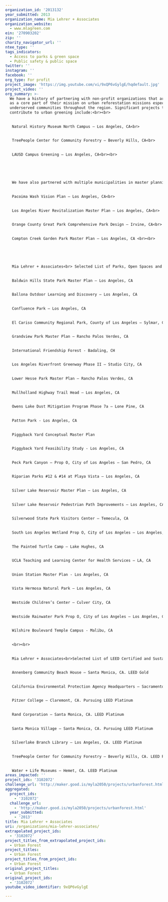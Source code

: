 ```yaml
---
organization_id: '2013132'
year_submitted: 2013
organization_name: Mia Lehrer + Associates
organization_website:
  - www.mlagreen.com
ein: '270903202'
zip: ''
charity_navigator_url: ''
ntee_type: ''
tags_indicators:
  - Access to parks & green space
  - Public safety & public space
twitter: ''
instagram: ''
facebook: ''
org_type: For profit
project_image: 'https://img.youtube.com/vi/9xQP6vGylgE/hqdefault.jpg'
project_video: ''
org_summary: >-
  We have a history of partnering with non-profit organizations that are focused
  as a core part of their mission on urban reforestation missions especially in
  underserved communities throughout the region. Significant projects that
  contribute to urban greening include:<br><br>
   
   
   Natural History Museum North Campus — Los Angeles, CA<br>
   
   
   TreePeople Center for Community Forestry — Beverly Hills, CA<br>
   
   
   LAUSD Campus Greening — Los Angeles, CA<br><br>
   
   
   
   
   
   We have also partnered with multiple municipalities in master planning efforts that can be developed over time, directly relating to urban greening and infrastructural greening. Examples include the following:<br><br>
   
   
   Pacoima Wash Vision Plan — Los Angeles, CA<br>
   
   
   Los Angeles River Revitalization Master Plan — Los Angeles, CA<br>
   
   
   Orange County Great Park Comprehensive Park Design — Irvine, CA<br>
   
   
   Compton Creek Garden Park Master Plan — Los Angeles, CA <br><br>
   
   
   
   
   
   Mia Lehrer + Associates<br> Selected List of Parks, Open Spaces and Recreation Facilities:<br>
   
   
   Baldwin Hills State Park Master Plan — Los Angeles, CA
   
   
   Ballona Outdoor Learning and Discovery — Los Angeles, CA
   
   
   Confluence Park — Los Angeles, CA
   
   
   El Cariso Community Regional Park, County of Los Angeles — Sylmar, CA
   
   
   Grandview Park Master Plan — Rancho Palos Verdes, CA 
   
   
   International Friendship Forest - Badaling, CH
   
   
   Los Angeles Riverfront Greenway Phase II — Studio City, CA
   
   
   Lower Hesse Park Master Plan — Rancho Palos Verdes, CA
   
   
   Mullholland Highway Trail Head — Los Angeles, CA
   
   
   Owens Lake Dust Mitigation Program Phase 7a — Lone Pine, CA
   
   
   Patton Park - Los Angeles, CA
   
   
   Piggyback Yard Conceptual Master Plan
   
   
   Piggyback Yard Feasibility Study - Los Angeles, CA 
   
   
   Peck Park Canyon — Prop O, City of Los Angeles — San Pedro, CA 
   
   
   Riparian Parks #12 & #14 at Playa Vista — Los Angeles, CA
   
   
   Silver Lake Reservoir Master Plan — Los Angeles, CA
   
   
   Silver Lake Reservoir Pedestrian Path Improvements — Los Angeles, CA
   
   
   Silverwood State Park Visitors Center — Temecula, CA
   
   
   South Los Angeles Wetland Prop O, City of Los Angeles — Los Angeles, CA
   
   
   The Painted Turtle Camp — Lake Hughes, CA
   
   
   UCLA Teaching and Learning Center for Health Services — LA, CA
   
   
   Union Station Master Plan - Los Angeles, CA
   
   
   Vista Hermosa Natural Park — Los Angeles, CA
   
   
   Westside Children’s Center — Culver City, CA
   
   
   Westside Rainwater Park Prop O, City of Los Angeles — Los Angeles, CA
   
   
   Wilshire Boulevard Temple Campus - Malibu, CA
   
   
   <br><br>
   
   
   Mia Lehrer + Associates<br>Selected List of LEED Certified and Sustainable Projects:<br>
   
   
   Annenberg Community Beach House — Santa Monica, CA. LEED Gold
   
   
   California Environmental Protection Agency Headquarters — Sacramento, CA. LEED Platinum
   
   
   Pitzer College — Claremont, CA. Pursuing LEED Platinum
   
   
   Rand Corporation — Santa Monica, CA. LEED Platinum
   
   
   Santa Monica Village — Santa Monica, CA. Pursuing LEED Platinum
   
   
   Silverlake Branch Library — Los Angeles, CA. LEED Platinum
   
   
   TreePeople Center for Community Forestry — Beverly Hills, CA. LEED Platinum
   
   
   Water + Life Museums — Hemet, CA. LEED Platinum
areas_impacted: ''
project_ids: '3102072'
challenge_url: 'http://maker.good.is/myla2050/projects/urbanforest.html'
aggregated:
  project_ids:
    - '3102072'
  challenge_url:
    - 'http://maker.good.is/myla2050/projects/urbanforest.html'
  year_submitted:
    - '2013'
title: Mia Lehrer + Associates
uri: /organizations/mia-lehrer-associates/
extrapolated_project_ids:
  - '3102072'
project_titles_from_extrapolated_project_ids:
  - Urban Forest
project_titles:
  - Urban Forest
project_titles_from_project_ids:
  - Urban Forest
original_project_titles:
  - Urban Forest
original_project_ids:
  - '3102072'
youtube_video_identifier: 9xQP6vGylgE

---
```

